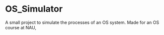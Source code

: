 # OS_Simulator
A small project to simulate the processes of an OS system. Made for an OS course at NAU, 
